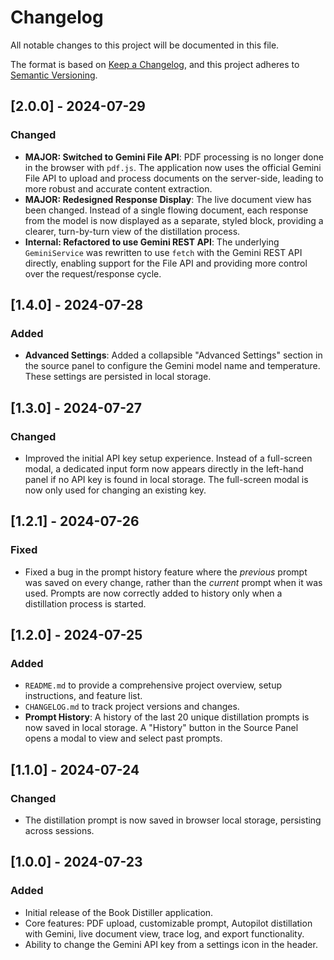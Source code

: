 
# Changelog

All notable changes to this project will be documented in this file.

The format is based on [Keep a Changelog](https://keepachangelog.com/en/1.0.0/),
and this project adheres to [Semantic Versioning](https://semver.org/spec/v2.0.0.html).

## [2.0.0] - 2024-07-29

### Changed

-   **MAJOR: Switched to Gemini File API**: PDF processing is no longer done in the browser with `pdf.js`. The application now uses the official Gemini File API to upload and process documents on the server-side, leading to more robust and accurate content extraction.
-   **MAJOR: Redesigned Response Display**: The live document view has been changed. Instead of a single flowing document, each response from the model is now displayed as a separate, styled block, providing a clearer, turn-by-turn view of the distillation process.
-   **Internal: Refactored to use Gemini REST API**: The underlying `GeminiService` was rewritten to use `fetch` with the Gemini REST API directly, enabling support for the File API and providing more control over the request/response cycle.

## [1.4.0] - 2024-07-28

### Added

-   **Advanced Settings**: Added a collapsible "Advanced Settings" section in the source panel to configure the Gemini model name and temperature. These settings are persisted in local storage.

## [1.3.0] - 2024-07-27

### Changed

-   Improved the initial API key setup experience. Instead of a full-screen modal, a dedicated input form now appears directly in the left-hand panel if no API key is found in local storage. The full-screen modal is now only used for changing an existing key.

## [1.2.1] - 2024-07-26

### Fixed

-   Fixed a bug in the prompt history feature where the *previous* prompt was saved on every change, rather than the *current* prompt when it was used. Prompts are now correctly added to history only when a distillation process is started.

## [1.2.0] - 2024-07-25

### Added

-   `README.md` to provide a comprehensive project overview, setup instructions, and feature list.
-   `CHANGELOG.md` to track project versions and changes.
-   **Prompt History**: A history of the last 20 unique distillation prompts is now saved in local storage. A "History" button in the Source Panel opens a modal to view and select past prompts.

## [1.1.0] - 2024-07-24

### Changed

-   The distillation prompt is now saved in browser local storage, persisting across sessions.

## [1.0.0] - 2024-07-23

### Added

-   Initial release of the Book Distiller application.
-   Core features: PDF upload, customizable prompt, Autopilot distillation with Gemini, live document view, trace log, and export functionality.
-   Ability to change the Gemini API key from a settings icon in the header.